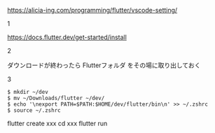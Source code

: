 
https://alicia-ing.com/programming/flutter/vscode-setting/




1


https://docs.flutter.dev/get-started/install



2



ダウンロードが終わったら Flutterフォルダ をその場に取り出しておく




3






```
$ mkdir ~/dev
$ mv ~/Downloads/flutter ~/dev/
$ echo '\nexport PATH=$PATH:$HOME/dev/flutter/bin\n' >> ~/.zshrc
$ source ~/.zshrc
```


flutter create xxx
cd xxx
flutter run
